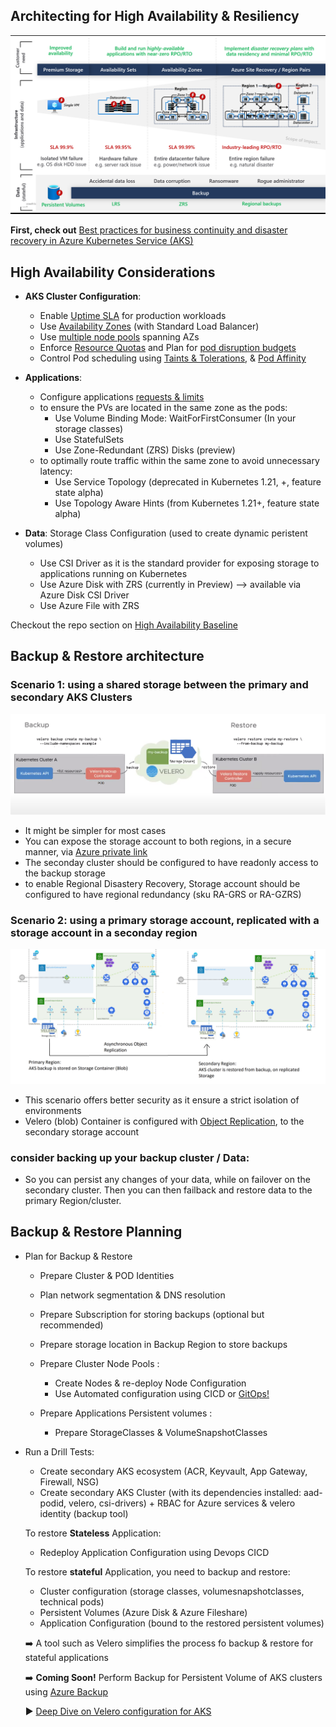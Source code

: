 ## Architecting for High Availability & Resiliency

![Plan Backup Restore](./media/plan_backup_restore.png)

**First, check out** [Best practices for business continuity and disaster recovery in Azure Kubernetes Service (AKS)](https://docs.microsoft.com/en-us/azure/aks/operator-best-practices-multi-region)

## High Availability Considerations


* **AKS Cluster Configuration**:
	- Enable [Uptime SLA](https://docs.microsoft.com/en-us/azure/aks/uptime-sla) for production workloads
	- Use [Availability Zones](https://docs.microsoft.com/en-us/azure/aks/availability-zones) (with Standard Load Balancer)
	- Use [multiple node pools](https://docs.microsoft.com/en-us/azure/aks/use-multiple-node-pools) spanning AZs
	- Enforce [Resource Quotas](https://docs.microsoft.com/en-us/azure/aks/operator-best-practices-scheduler#enforce-resource-quotas) and Plan for [pod disruption budgets](https://docs.microsoft.com/en-us/azure/aks/operator-best-practices-scheduler#plan-for-availability-using-pod-disruption-budgets)
	- Control Pod scheduling using [Taints & Tolerations](https://docs.microsoft.com/en-us/azure/aks/operator-best-practices-advanced-scheduler#provide-dedicated-nodes-using-taints-and-tolerations), & [Pod Affinity](https://docs.microsoft.com/en-us/azure/aks/operator-best-practices-advanced-scheduler#control-pod-scheduling-using-node-selectors-and-affinity)



* **Applications**: 
  - Configure applications [requests & limits](https://docs.microsoft.com/en-us/azure/aks/developer-best-practices-resource-management#define-pod-resource-requests-and-limits)
  - to ensure the PVs are located in the same zone as the pods:
     - Use Volume Binding Mode: WaitForFirstConsumer (In your storage classes)
     - Use StatefulSets
     - Use Zone-Redundant (ZRS) Disks (preview)
   - to optimally route traffic within the same zone to avoid unnecessary latency: 
      - Use Service Topology (deprecated in Kubernetes 1.21, +, feature state alpha)
      - Use Topology Aware Hints (from Kubernetes 1.21+, feature state alpha)


* **Data**: 
Storage Class Configuration (used to create dynamic peristent volumes)
	- Use CSI Driver as it is the standard provider for exposing storage to applications running on Kubernetes
	- Use Azure Disk with ZRS (currently in Preview) --> available via Azure Disk CSI Driver
	- Use Azure File with ZRS

Checkout the repo section on [High Availability Baseline](https://github.com/Azure/AKS-Landing-Zone-Accelerator/tree/velero-backup-restore/Scenarios/High-Availability-Baseline)

## Backup & Restore architecture

### Scenario 1: using a shared storage between the primary and secondary AKS Clusters
![architecture_velerol](./media/architecture_velero.png)

- It might be simpler for most cases
- You can expose the storage account to both regions, in a secure manner, via [Azure private link](https://docs.microsoft.com/en-us/azure/private-link/private-link-overview)
- The seconday cluster should be configured to have readonly access to the backup storage 
- to enable Regional Disastery Recovery, Storage account should be configured to have regional redundancy (sku RA-GRS or RA-GZRS)


### Scenario 2: using a primary storage account, replicated with a storage account in a seconday region
![aks-dr-regional](./media/aks-dr.png)

- This scenario offers better security as it ensure a strict isolation of environments
- Velero (blob) Container is configured with [Object Replication](https://docs.microsoft.com/en-us/azure/storage/blobs/object-replication-overview?tabs=powershell), to the secondary storage account 


### consider backing up your backup cluster / Data:
- So you can persist any changes of your data, while on failover on the secondary cluster. Then you can then failback and restore data to the primary Region/cluster.



## Backup & Restore Planning

* Plan for Backup & Restore
	-  Prepare Cluster & POD Identities
	- Plan network segmentation & DNS resolution
	- Prepare Subscription for storing backups (optional but recommended)
	- Prepare storage location in Backup Region to store backups

	- Prepare Cluster Node Pools :
	  - Create Nodes & re-deploy Node Configuration
	  - Use Automated configuration using CICD or [GitOps!](https://docs.microsoft.com/en-us/azure/azure-arc/kubernetes/conceptual-gitops-flux2)


	-  Prepare Applications Persistent volumes : 
	  	-  Prepare StorageClasses & VolumeSnapshotClasses 

* Run a Drill Tests:
	* Create secondary AKS ecosystem (ACR, Keyvault, App Gateway, Firewall, NSG)
	* Create secondary AKS Cluster (with its dependencies installed: aad-podid, velero, csi-drivers) + RBAC for Azure services & velero identity (backup tool)

	To restore **Stateless** Application: 
	* Redeploy Application Configuration using Devops CICD

	To restore **stateful** Application, you need to backup and restore:
	* Cluster configuration (storage classes, volumesnapshotclasses, technical pods)
	*  Persistent Volumes (Azure Disk & Azure Fileshare)
	*  Application Configuration (bound to the restored persistent volumes)
	
	➡️ A tool such as Velero simplifies the process fo backup & restore for stateful applications
	
	➡️ **Coming Soon!** Perform Backup for Persistent Volume of AKS clusters using [Azure Backup](https://azure.microsoft.com/en-us/updates/akspvbackupprivatepreview/)
	
	:arrow_forward: [Deep Dive on Velero configuration for AKS](./velero_terraform_sample)




